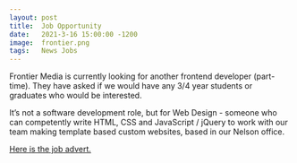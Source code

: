 ```yaml
---
layout: post
title:  Job Opportunity
date:   2021-3-16 15:00:00 -1200
image:  frontier.png
tags:   News Jobs
---
```


Frontier Media is currently looking for another frontend developer (part-time). They have asked if we would have any 3/4 year students or graduates who would be interested.

It’s not a software development role, but for Web Design - someone who can competently write HTML, CSS and JavaScript / jQuery to work with our team making template based custom websites, based in our Nelson office.

[Here is the job advert.](FrontierMedia.nz/jobs)
